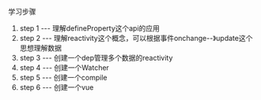 学习步骤
1. step 1
  --- 理解defineProperty这个api的应用
2. step 2 
  --- 理解reactivity这个概念，可以根据事件onchange--》update这个思想理解数据
3. step 3
  --- 创建一个dep管理多个数据的reactivity
4. step 4
  --- 创建一个Watcher
5. step 5
  --- 创建一个compile
6. step 6
  --- 创建一个vue